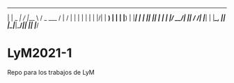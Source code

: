  _          __  __ ____   ___ ____  _       _ 
| |   _   _|  \/  |___ \ / _ \___ \/ |     / |
| |  | | | | |\/| | __) | | | |__) | |_____| |
| |__| |_| | |  | |/ __/| |_| / __/| |_____| |
|_____\__, |_|  |_|_____|\___/_____|_|     |_|
      |___/                                   
# LyM2021-1
Repo para los trabajos de LyM
